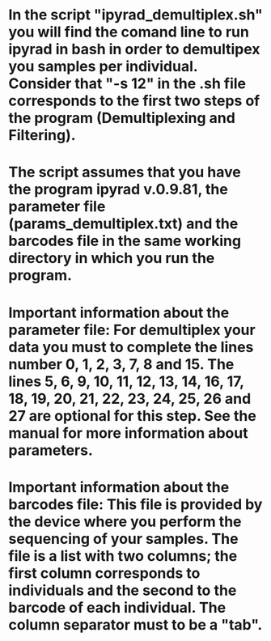 # In the script "ipyrad_demultiplex.sh" you will find the comand line to run ipyrad in bash in order to demultipex you samples per individual. Consider that "-s 12" in the .sh file corresponds to the first two steps of the program (Demultiplexing and Filtering).
# The script assumes that you have the program ipyrad v.0.9.81, the parameter file (params_demultiplex.txt) and the barcodes file in the same working directory in which you run the program.
# Important information about the parameter file: For demultiplex your data you must to complete the lines number 0, 1, 2, 3, 7, 8 and 15. The lines 5, 6, 9, 10, 11, 12, 13, 14, 16, 17, 18, 19, 20, 21, 22, 23, 24, 25, 26 and 27 are optional for this step. See the manual for more information about parameters.
# Important information about the barcodes file: This file is provided by the device where you perform the sequencing of your samples. The file is a list with two columns; the first column corresponds to individuals and the second to the barcode of each individual. The column separator must to be a "tab".

